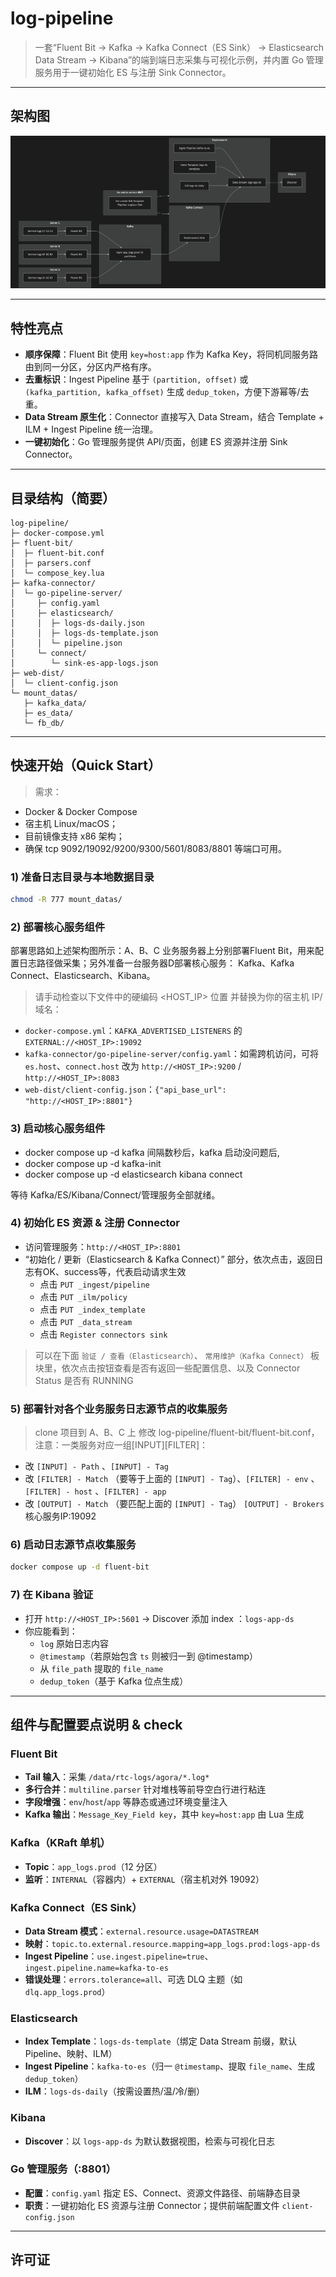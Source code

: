 # log-pipeline

> 一套“Fluent Bit → Kafka → Kafka Connect（ES Sink） → Elasticsearch Data Stream → Kibana”的端到端日志采集与可视化示例，并内置 Go 管理服务用于一键初始化 ES 与注册 Sink Connector。

---

## 架构图
![Architecture – log-pipeline](./imgs/log-pipe-line.png)

---

## 特性亮点
- **顺序保障**：Fluent Bit 使用 `key=host:app` 作为 Kafka Key，将同机同服务路由到同一分区，分区内严格有序。
- **去重标识**：Ingest Pipeline 基于 `(partition, offset)` 或 `(kafka_partition, kafka_offset)` 生成 `dedup_token`，方便下游幂等/去重。
- **Data Stream 原生化**：Connector 直接写入 Data Stream，结合 Template + ILM + Ingest Pipeline 统一治理。
- **一键初始化**：Go 管理服务提供 API/页面，创建 ES 资源并注册 Sink Connector。

---

## 目录结构（简要）
```
log-pipeline/
├─ docker-compose.yml
├─ fluent-bit/
│  ├─ fluent-bit.conf
│  ├─ parsers.conf
│  └─ compose_key.lua
├─ kafka-connector/
│  └─ go-pipeline-server/
│     ├─ config.yaml
│     ├─ elasticsearch/
│     │  ├─ logs-ds-daily.json
│     │  ├─ logs-ds-template.json
│     │  └─ pipeline.json
│     └─ connect/
│        └─ sink-es-app-logs.json
├─ web-dist/
│  └─ client-config.json
└─ mount_datas/
   ├─ kafka_data/
   ├─ es_data/
   └─ fb_db/
```

---

## 快速开始（Quick Start）
> 需求：
- Docker & Docker Compose
- 宿主机 Linux/macOS；
- 目前镜像支持 x86 架构；
- 确保 tcp 9092/19092/9200/9300/5601/8083/8801 等端口可用。

### 1) 准备日志目录与本地数据目录
```bash
chmod -R 777 mount_datas/
```

### 2) 部署核心服务组件
部署思路如上述架构图所示：A、B、C 业务服务器上分别部署Fluent Bit，用来配置日志路径做采集；另外准备一台服务器D部署核心服务： Kafka、Kafka Connect、Elasticsearch、Kibana。
> 请手动检查以下文件中的硬编码 <HOST_IP> 位置 并替换为你的宿主机 IP/域名：
- `docker-compose.yml`：`KAFKA_ADVERTISED_LISTENERS` 的 `EXTERNAL://<HOST_IP>:19092`
- `kafka-connector/go-pipeline-server/config.yaml`：如需跨机访问，可将 `es.host`、`connect.host` 改为 `http://<HOST_IP>:9200` / `http://<HOST_IP>:8083`
- `web-dist/client-config.json`：`{"api_base_url": "http://<HOST_IP>:8801"}`


### 3) 启动核心服务组件

- docker compose up -d kafka 
间隔数秒后，kafka 启动没问题后,
- docker compose up -d kafka-init
- docker compose up -d elasticsearch kibana connect

等待 Kafka/ES/Kibana/Connect/管理服务全部就绪。


### 4) 初始化 ES 资源 & 注册 Connector
- 访问管理服务：`http://<HOST_IP>:8801`
- “初始化 / 更新（Elasticsearch & Kafka Connect）” 部分，依次点击，返回日志有OK、success等，代表启动请求生效
  - 点击 `PUT _ingest/pipeline`
  - 点击 `PUT _ilm/policy`
  - 点击 `PUT _index_template`
  - 点击 `PUT _data_stream`
  - 点击 `Register connectors sink`

> 可以在下面 `验证 / 查看（Elasticsearch）`、 `常用维护（Kafka Connect）` 板块里，依次点击按钮查看是否有返回一些配置信息、以及 Connector Status 是否有 RUNNING


### 5) 部署针对各个业务服务日志源节点的收集服务
> clone 项目到 A、B、C 上
 修改 log-pipeline/fluent-bit/fluent-bit.conf，注意：一类服务对应一组[INPUT][FILTER]：
- 改 `[INPUT] - Path` 、`[INPUT] - Tag` 
- 改 `[FILTER] - Match` （要等于上面的 `[INPUT] - Tag`）、`[FILTER] - env` 、`[FILTER] - host` 、`[FILTER] - app` 
- 改 `[OUTPUT] - Match` （要匹配上面的 `[INPUT] - Tag`） `[OUTPUT] - Brokers` 核心服务IP:19092 


### 6) 启动日志源节点收集服务
```bash
docker compose up -d fluent-bit
```

### 7) 在 Kibana 验证
- 打开 `http://<HOST_IP>:5601` → Discover 添加 index ：`logs-app-ds`
- 你应能看到：
  - `log` 原始日志内容
  - `@timestamp`（若原始包含 `ts` 则被归一到 @timestamp）
  - 从 `file_path` 提取的 `file_name`
  - `dedup_token`（基于 Kafka 位点生成）


---

## 组件与配置要点说明 & check

### Fluent Bit
- **Tail 输入**：采集 `/data/rtc-logs/agora/*.log*`
- **多行合并**：`multiline.parser` 针对堆栈等前导空白行进行粘连
- **字段增强**：`env`/`host`/`app` 等静态或通过环境变量注入
- **Kafka 输出**：`Message_Key_Field key`，其中 `key=host:app` 由 Lua 生成

### Kafka（KRaft 单机）
- **Topic**：`app_logs.prod`（12 分区）
- **监听**：`INTERNAL`（容器内）+ `EXTERNAL`（宿主机对外 19092）

### Kafka Connect（ES Sink）
- **Data Stream 模式**：`external.resource.usage=DATASTREAM`
- **映射**：`topic.to.external.resource.mapping=app_logs.prod:logs-app-ds`
- **Ingest Pipeline**：`use.ingest.pipeline=true`、`ingest.pipeline.name=kafka-to-es`
- **错误处理**：`errors.tolerance=all`、可选 DLQ 主题（如 `dlq.app_logs.prod`）

### Elasticsearch
- **Index Template**：`logs-ds-template`（绑定 Data Stream 前缀，默认 Pipeline、映射、ILM）
- **Ingest Pipeline**：`kafka-to-es`（归一 `@timestamp`、提取 `file_name`、生成 `dedup_token`）
- **ILM**：`logs-ds-daily`（按需设置热/温/冷/删）

### Kibana
- **Discover**：以 `logs-app-ds` 为默认数据视图，检索与可视化日志

### Go 管理服务（:8801）
- **配置**：`config.yaml` 指定 ES、Connect、资源文件路径、前端静态目录
- **职责**：一键初始化 ES 资源与注册 Connector；提供前端配置文件 `client-config.json`

---

## 许可证


